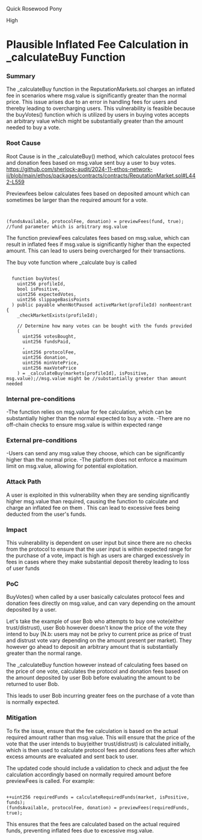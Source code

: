 Quick Rosewood Pony

High

# Plausible Inflated Fee Calculation in _calculateBuy Function

### Summary

The _calculateBuy function in the ReputationMarkets.sol  charges an inflated fee in scenarios where msg.value is significantly greater than the normal price. This issue arises due to an error in handling fees for users and thereby leading to overcharging users.
This vulnerability is feasible because the buyVotes() function which is utilized by users in buying votes accepts an arbitrary value which might be substantially greater than the amount needed  to buy a vote.

### Root Cause

Root Cause is in the _calculateBuy() method, which calculates protocol fees and donation fees based on msg.value sent buy a user to buy votes.
https://github.com/sherlock-audit/2024-11-ethos-network-ii/blob/main/ethos/packages/contracts/contracts/ReputationMarket.sol#L442-L559


Previewfees below calculates fees based on deposited amount which can sometimes be larger than the required amount for a vote.

```solidity


(fundsAvailable, protocolFee, donation) = previewFees(fund, true); //fund parameter which is arbitrary msg.value
````
The function previewFees calculates fees based on msg.value, which can result in inflated fees if msg.value is significantly higher than the expected amount. This can lead to users being overcharged for their transactions.


The buy vote function where _calculate buy is called 

```solidity

  function buyVotes(
    uint256 profileId,
    bool isPositive,
    uint256 expectedVotes,
    uint256 slippageBasisPoints
  ) public payable whenNotPaused activeMarket(profileId) nonReentrant {
    _checkMarketExists(profileId);

    // Determine how many votes can be bought with the funds provided
    (
      uint256 votesBought,
      uint256 fundsPaid,
      ,
      uint256 protocolFee,
      uint256 donation,
      uint256 minVotePrice,
      uint256 maxVotePrice
    ) = _calculateBuy(markets[profileId], isPositive, msg.value);//msg.value might be //substantially greater than amount needed

```

### Internal pre-conditions

-The function relies on msg.value for fee calculation, which can be substantially higher than the normal expected to buy a vote.
-There are no off-chain checks to ensure msg.value is within expected range

### External pre-conditions

-Users can send any msg.value they choose, which can be significantly higher than the normal price.
-The platform does not enforce a maximum limit on msg.value, allowing for potential exploitation.

### Attack Path

A user is exploited in this vulnerability when they are sending significantly higher msg.value than required, causing the function to calculate and charge an inflated fee on them . This can lead to excessive fees being deducted from the user's funds.

### Impact

This vulnerability is dependent on user input but since there are no checks from the protocol to ensure that the user input is within expected range for the purchase of a vote,  impact is high as users are charged excessively in fees in  cases where they make substantial deposit thereby leading to loss of user funds

### PoC

BuyVotes() when called by a user basically calculates protocol fees and donation fees directly on msg.value, and can vary depending on the amount deposited by a user. 

Let's take the example of user Bob who attempts to buy one vote(either trust/distrust),  user Bob however doesn't know the price of the vote they intend to buy (N.b: users may not be privy to current price as price of trust and distrust vote vary depending on the amount present per market).
They however go ahead to  deposit an arbitrary amount that is substantially greater than the normal range.

The _calculateBuy function however instead of calculating fees based on the price of one vote, calculates the protocol and donation fees based on the amount deposited by user Bob before evaluating the amount to be returned to user Bob.

This leads to user Bob incurring greater fees on the purchase of a vote than is normally expected.



### Mitigation

To fix the issue, ensure that the fee calculation is based on the actual required amount rather than msg.value. This will ensure that the price of the vote that the user intends to buy(either trust/distrust) is calculated initially, which is then used to calculate protocol fees and donations fees after which excess amounts are evaluated and sent back to user.

The updated code should include a validation to check and adjust the fee calculation accordingly based on normally required amount before previewFees is called. For example:

```solidity

++uint256 requiredFunds = calculateRequiredFunds(market, isPositive, funds);
(fundsAvailable, protocolFee, donation) = previewFees(requiredFunds, true);
```

This ensures that the fees are calculated based on the actual required funds, preventing inflated fees due to excessive msg.value.